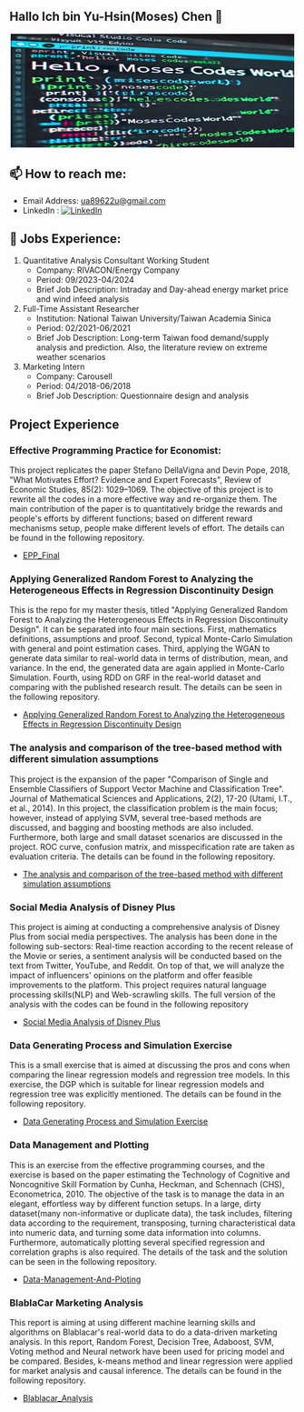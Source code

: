## Hallo Ich bin Yu-Hsin(Moses) Chen 👋
<p align="center">
  <img src="https://github.com/YH-Chen1225/YH-Chen1225/blob/main/Hello_Code.jpg" alt="Sublime's custom image" height="200" width = "500"/>
</p>

## 📫 How to reach me:
- Email Address: ua89622u@gmail.com
- LinkedIn : [![LinkedIn](https://img.shields.io/badge/LinkedIn-Connect-blue?logo=linkedin&logoColor=white)](https://www.linkedin.com/in/yu-hsin-chen-moses)

## 💼 Jobs Experience:
1. Quantitative Analysis Consultant Working Student
   - Company: RIVACON/Energy Company
   - Period: 09/2023-04/2024
   - Brief Job Description: Intraday and Day-ahead energy market price and wind infeed analysis
2. Full-Time Assistant Researcher
   - Institution: National Taiwan University/Taiwan Academia Sinica
   - Period: 02/2021-06/2021
   - Brief Job Description: Long-term Taiwan food demand/supply analysis and prediction. Also, the literature review on extreme weather scenarios
3. Marketing Intern
   - Company: Carousell
   - Period: 04/2018-06/2018
   - Brief Job Description: Questionnaire design and analysis 

## Project Experience
### Effective Programming Practice for Economist:
This project replicates the paper Stefano DellaVigna and Devin Pope, 2018, "What Motivates Effort? Evidence and Expert Forecasts", Review of Economic Studies, 85(2): 1029–1069. The objective of this project is to rewrite all the codes in a more effective way and re-organize them. The main contribution of the paper is to quantitatively bridge the rewards and people's efforts by different functions; based on different reward mechanisms setup, people make different levels of effort. The details can be found in the following repository. 
- [EPP_Final](https://github.com/YH-Chen1225/EPP_Final)

### Applying Generalized Random Forest to Analyzing the Heterogeneous Effects in Regression Discontinuity Design
This is the repo for my master thesis, titled "Applying Generalized Random Forest to Analyzing the Heterogeneous Effects in Regression Discontinuity Design". It can be separated into four main sections. First, mathematics definitions, assumptions and proof. Second, typical Monte-Carlo Simulation with general and point estimation cases. Third, applying the WGAN to generate data similar to real-world data in terms of distribution, mean, and variance. In the end, the generated data are again applied in Monte-Carlo Simulation. Fourth, using RDD on GRF in the real-world dataset and comparing with the published research result. 
The details can be seen in the following repository. 
- [Applying Generalized Random Forest to Analyzing the Heterogeneous Effects in Regression Discontinuity Design](https://github.com/YH-Chen1225/Master_Thesis/tree/main)

### The analysis and comparison of the tree-based method with different simulation assumptions
This project is the expansion of the paper "Comparison of Single and Ensemble Classifiers of Support Vector Machine and Classification Tree". Journal of Mathematical Sciences and Applications, 2(2), 17-20 (Utami, I.T., et al., 2014). In this project, the classification problem is the main focus; however, instead of applying SVM, several tree-based methods are discussed, and bagging and boosting methods are also included. Furthermore, both large and small dataset scenarios are discussed in the project. ROC curve, confusion matrix, and misspecification rate are taken as evaluation criteria. The details can be found in the following repository.
- [The analysis and comparison of the tree-based method with different simulation assumptions](https://github.com/YH-Chen1225/The-analysis-and-comparison-of-the-tree-based-method-with-different-simulation-assumption)

### Social Media Analysis of Disney Plus
This project is aiming at conducting a comprehensive analysis of Disney Plus from social media perspectives. The analysis has been done in the following sub-sectors: Real-time reaction according to the recent release of the Movie or series, a sentiment analysis will be conducted based on the text from Twitter, YouTube, and Reddit. On top of that, we will analyze the impact of influencers' opinions on the platform and offer feasible improvements to the platform. This project requires natural language processing skills(NLP) and Web-scrawling skills. The full version of the analysis with the codes can be found in the following repository
- [Social Media Analysis of Disney Plus](https://github.com/YH-Chen1225/Text-Mining-DisneyPlus?tab=readme-ov-file)


### Data Generating Process and Simulation Exercise
This is a small exercise that is aimed at discussing the pros and cons when comparing the linear regression models and regression tree models. In this exercise, the DGP which is suitable for linear regression models and regression tree was explicitly mentioned. The details can be found in the following repository.
- [Data Generating Process and Simulation Exercise](https://github.com/YH-Chen1225/Data-Generating-Process-And-Simulation-Excercise)

### Data Management and Plotting
This is an exercise from the effective programming courses, and the exercise is based on the paper estimating the Technology of Cognitive and Noncognitive Skill Formation by Cunha, Heckman, and Schennach (CHS), Econometrica, 2010. The objective of the task is to manage the data in an elegant, effortless way by different function setups. In a large, dirty dataset(many non-informative or duplicate data), the task includes, filtering data according to the requirement, transposing, turning characteristical data into numeric data, and turning some data information into columns. Furthermore, automatically plotting several specified regression and correlation graphs is also required. The details of the task and the solution can be seen in the following repository.
- [Data-Management-And-Ploting
](https://github.com/YH-Chen1225/Data-Management-And-Ploting)

### BlablaCar Marketing Analysis
This report is aiming at using different machine learning skills and algorithms on Blablacar's real-world data to do a data-driven marketing analysis. In this report, Random Forest, Decision Tree, Adaboost, SVM, Voting method and Neural network have been used for pricing model and be compared. Besides, k-means method and linear regression were applied for market analysis and causal inference. The details can be found in the following repository.
- [Blablacar_Analysis
](https://github.com/YH-Chen1225/Blablacar_Analysis)



<!--
**YH-Chen1225/YH-Chen1225** is a ✨ _special_ ✨ repository because its `README.md` (this file) appears on your GitHub profile.
Here are some ideas to get you started:

- 🔭 I’m currently working on ...
- 🌱 I’m currently learning ...
- 👯 I’m looking to collaborate on ...
- 🤔 I’m looking for help with ...
- 💬 Ask me about ...
- 📫 How to reach me: ...
- 😄 Pronouns: ...
- ⚡ Fun fact: ...
-->
